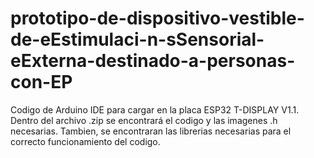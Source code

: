 # prototipo-de-dispositivo-vestible-de-eEstimulaci-n-sSensorial-eExterna-destinado-a-personas-con-EP
Codigo de Arduino IDE para cargar en la placa ESP32 T-DISPLAY V1.1.
Dentro del archivo .zip se encontrará el codigo y las imagenes .h necesarias.
Tambien, se encontraran las librerias necesarias para el correcto funcionamiento del codigo.
